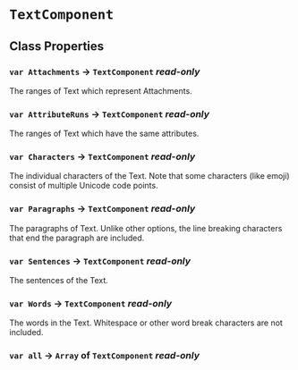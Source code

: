 # `TextComponent`

## Class Properties

### `var Attachments` → `TextComponent` _read-only_

The ranges of Text which represent Attachments.   
  


### `var AttributeRuns` → `TextComponent` _read-only_

The ranges of Text which have the same attributes.   
  


### `var Characters` → `TextComponent` _read-only_

The individual characters of the Text. Note that some characters (like emoji) consist of multiple Unicode code points.   
  


### `var Paragraphs` → `TextComponent` _read-only_

The paragraphs of Text. Unlike other options, the line breaking characters that end the paragraph are included.   
  


### `var Sentences` → `TextComponent` _read-only_

The sentences of the Text.   
  


### `var Words` → `TextComponent` _read-only_

The words in the Text. Whitespace or other word break characters are not included.   
  


### `var all` → `Array` of `TextComponent` _read-only_
